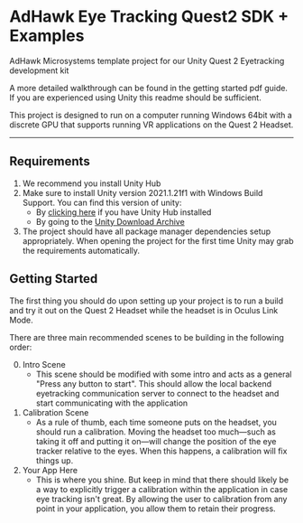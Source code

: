 # AdHawk Eye Tracking Quest2 SDK + Examples

AdHawk Microsystems template project for our Unity Quest 2 Eyetracking development kit

A more detailed walkthrough can be found in the getting started pdf guide. If you are experienced using Unity this readme should be sufficient.

This project is designed to run on a computer running Windows 64bit with a discrete GPU that supports running VR applications on the Quest 2 Headset.

---

## Requirements

1. We recommend you install Unity Hub
1. Make sure to install Unity version 2021.1.21f1 with Windows Build Support. You can find this version of unity:
    * By [clicking here](unityhub://2021.1.21f1/f2d5d3c59f8c) if you have Unity Hub installed
    * By going to the [Unity Download Archive](https://unity3d.com/get-unity/download/archive#:~:text=Unity%20Hub-,Unity%202021.1.21,-15%20Sep%2C%202021)
1. The project should have all package manager dependencies setup appropriately. When opening the project for the first time Unity may grab the requirements automatically.

## Getting Started

The first thing you should do upon setting up your project is to run a build and try it out on the Quest 2 Headset while the headset is in Oculus Link Mode.

There are three main recommended scenes to be building in the following order:

0. Intro Scene
    - This scene should be modified with some intro and acts as a general "Press any button to start". This should allow the local backend eyetracking communication server to connect to the headset and start communicating with the application
1. Calibration Scene
    - As a rule of thumb, each time someone puts on the headset, you should run a calibration. Moving the headset too much—such as taking it off and putting it on—will change the position of the eye tracker relative to the eyes. When this happens, a calibration will fix things up.
2. Your App Here
    - This is where you shine. But keep in mind that there should likely be a way to explicitly trigger a calibration within the application in case eye tracking isn't great. By allowing the user to calibration from any point in your application, you allow them to retain their progress.
